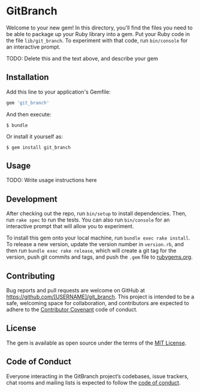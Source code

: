# GitBranch

Welcome to your new gem! In this directory, you'll find the files you need to be able to package up your Ruby library into a gem. Put your Ruby code in the file `lib/git_branch`. To experiment with that code, run `bin/console` for an interactive prompt.

TODO: Delete this and the text above, and describe your gem

## Installation

Add this line to your application's Gemfile:

```ruby
gem 'git_branch'
```

And then execute:

    $ bundle

Or install it yourself as:

    $ gem install git_branch

## Usage

TODO: Write usage instructions here

## Development

After checking out the repo, run `bin/setup` to install dependencies. Then, run `rake spec` to run the tests. You can also run `bin/console` for an interactive prompt that will allow you to experiment.

To install this gem onto your local machine, run `bundle exec rake install`. To release a new version, update the version number in `version.rb`, and then run `bundle exec rake release`, which will create a git tag for the version, push git commits and tags, and push the `.gem` file to [rubygems.org](https://rubygems.org).

## Contributing

Bug reports and pull requests are welcome on GitHub at https://github.com/[USERNAME]/git_branch. This project is intended to be a safe, welcoming space for collaboration, and contributors are expected to adhere to the [Contributor Covenant](http://contributor-covenant.org) code of conduct.

## License

The gem is available as open source under the terms of the [MIT License](https://opensource.org/licenses/MIT).

## Code of Conduct

Everyone interacting in the GitBranch project’s codebases, issue trackers, chat rooms and mailing lists is expected to follow the [code of conduct](https://github.com/[USERNAME]/git_branch/blob/master/CODE_OF_CONDUCT.md).
